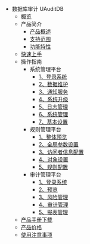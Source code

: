 * 数据库审计 UAuditDB
    * [概览](security/udas/overview)
    * 产品简介
        * [产品概述](security/udas/concepts/overeview)
        * [支持范围](security/udas/concepts/support)
        * [功能特性](security/udas/concepts/feature)
    * [快速上手](security/udas/start)
    * 操作指南
        * 系统管理平台
            * [1、登录系统](security/udas/operation/manage/login)
            * [2、数据维护](security/udas/operation/manage/data)
            * [3、通知服务](security/udas/operation/manage/inform)
            * [4、系统升级](security/udas/operation/manage/upgrade)
            * [5、日志管理](security/udas/operation/manage/log)
            * [6、系统管理](security/udas/operation/manage/system)
            * [7、基本设置](security/udas/operation/manage/basic)
        * 规则管理平台
            * [1、整体预览](security/udas/operation/rule/dashboard)
            * [2、全局参数设置](security/udas/operation/rule/whole)
            * [3、访问者信息配置](security/udas/operation/rule/config)
            * [4、对象设置](security/udas/operation/rule/object)
            * [5、规则配置](security/udas/operation/rule/procedure)
        * 审计管理平台
            * [1、登录系统](security/udas/operation/audit/login)
            * [2、预览](security/udas/operation/audit/dashboard)
            * [3、风险管理](security/udas/operation/audit/risk)
            * [4、审计管理](security/udas/operation/audit/aud)
            * [5、报表管理](security/udas/operation/audit/report)
    * [产品手册下载](security/udas/manual)
    * [产品价格](security/udas/price)
    * [使用注意事项](security/udas/warning)


   
    
   
   
    
        